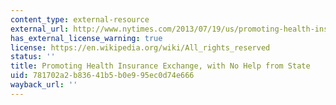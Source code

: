 ```yaml
---
content_type: external-resource
external_url: http://www.nytimes.com/2013/07/19/us/promoting-health-insurance-exchange-with-no-help-from-state.html
has_external_license_warning: true
license: https://en.wikipedia.org/wiki/All_rights_reserved
status: ''
title: Promoting Health Insurance Exchange, with No Help from State
uid: 781702a2-b836-41b5-b0e9-95ec0d74e666
wayback_url: ''
---
```

